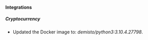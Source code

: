 #### Integrations
##### Cryptocurrency
- Updated the Docker image to: *demisto/python3:3.10.4.27798*.
